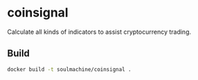 # coinsignal

Calculate all kinds of indicators to assist cryptocurrency trading.

## Build

```bash
docker build -t soulmachine/coinsignal .
```
